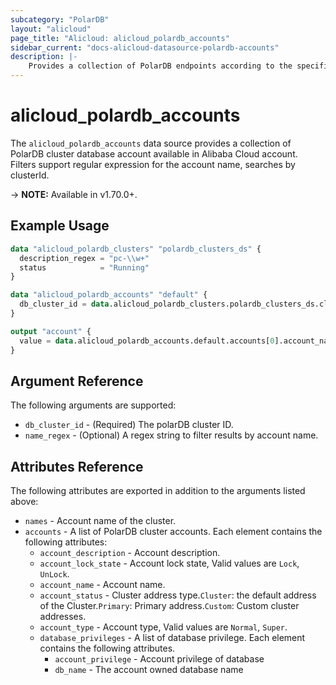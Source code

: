 ```yaml
---
subcategory: "PolarDB"
layout: "alicloud"
page_title: "Alicloud: alicloud_polardb_accounts"
sidebar_current: "docs-alicloud-datasource-polardb-accounts"
description: |-
    Provides a collection of PolarDB endpoints according to the specified filters.
---
```


# alicloud\_polardb\_accounts

The `alicloud_polardb_accounts` data source provides a collection of PolarDB cluster database account available in Alibaba Cloud account.
Filters support regular expression for the account name, searches by clusterId.

-> **NOTE:** Available in v1.70.0+.

## Example Usage

```terraform
data "alicloud_polardb_clusters" "polardb_clusters_ds" {
  description_regex = "pc-\\w+"
  status            = "Running"
}

data "alicloud_polardb_accounts" "default" {
  db_cluster_id = data.alicloud_polardb_clusters.polardb_clusters_ds.clusters.0.id
}

output "account" {
  value = data.alicloud_polardb_accounts.default.accounts[0].account_name
}
```

## Argument Reference

The following arguments are supported:

* `db_cluster_id` - (Required) The polarDB cluster ID. 
* `name_regex` - (Optional) A regex string to filter results by account name.

## Attributes Reference

The following attributes are exported in addition to the arguments listed above:

* `names` - Account name of the cluster.
* `accounts` - A list of PolarDB cluster accounts. Each element contains the following attributes:
  * `account_description` - Account description.
  * `account_lock_state` - Account lock state, Valid values are `Lock`, `UnLock`.
  * `account_name` - Account name.
  * `account_status` - Cluster address type.`Cluster`: the default address of the Cluster.`Primary`: Primary address.`Custom`: Custom cluster addresses.
  * `account_type` - Account type, Valid values are `Normal`, `Super`.
  * `database_privileges` - A list of database privilege. Each element contains the following attributes.
      * `account_privilege` - Account privilege of database
      * `db_name` - The account owned database name 

